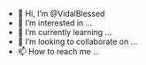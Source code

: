 - 👋 Hi, I’m @VidalBlessed
- 👀 I’m interested in ...
- 🌱 I’m currently learning ...
- 💞️ I’m looking to collaborate on ...
- 📫 How to reach me ...

<!---
VidalBlessed/VidalBlessed is a ✨ special ✨ repository because its `README.md` (this file) appears on your GitHub profile.
You can click the Preview link to take a look at your changes.
--->

